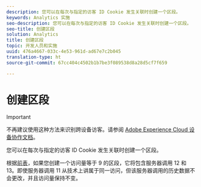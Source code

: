 ```yaml
---
description: 您可以在每次与指定的访客 ID Cookie 发生关联时创建一个区段。
keywords: Analytics 实施
seo-description: 您可以在每次与指定的访客 ID Cookie 发生关联时创建一个区段。
seo-title: 创建区段
solution: Analytics
title: 创建区段
topic: 开发人员和实施
uuid: 476a4667-033c-4e53-961d-ad67e7c2b045
translation-type: ht
source-git-commit: 67cc404c4502b1b7be3f089538d8a28d5cf7f659

---
```



# 创建区段

>[!IMPORTANT]
>
>不再建议使用这种方法来识别跨设备访客。请参阅 [Adobe Experience Cloud 设备协作文档](https://marketing.adobe.com/resources/help/zh_CN/mcdc/)。

您可以在每次与指定的访客 ID Cookie 发生关联时创建一个区段。

根据[前表](../../../implement/js-implementation/xdevice-visid/visit-example.md#concept_E3B32B8E539F4FDC8E3FA872328B87BA)，如果您创建一个访问量等于 9 的区段，它将包含服务器调用 12 和 13。即使服务器调用 11 从技术上讲属于同一访问，但该服务器调用的历史数据不会更改，并且访问量保持不变。
